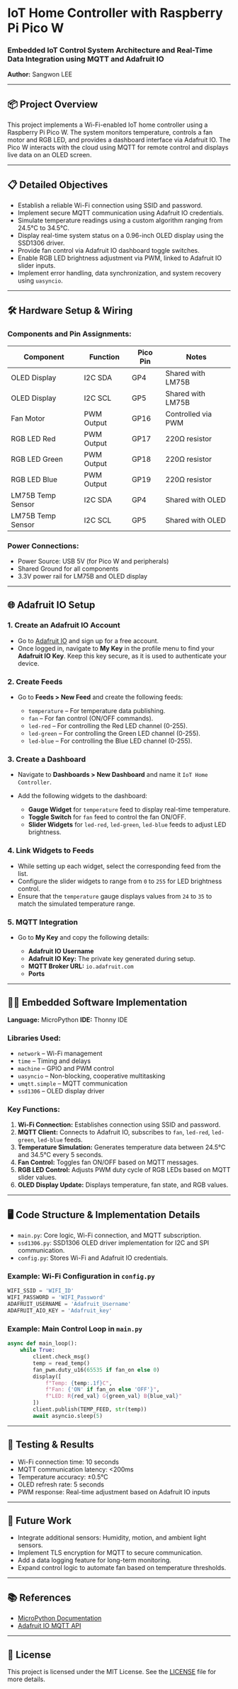 # IoT Home Controller with Raspberry Pi Pico W

### Embedded IoT Control System Architecture and Real-Time Data Integration using MQTT and Adafruit IO

**Author:** Sangwon LEE

---

## 📦 Project Overview

This project implements a Wi-Fi-enabled IoT home controller using a Raspberry Pi Pico W. The system monitors temperature, controls a fan motor and RGB LED, and provides a dashboard interface via Adafruit IO. The Pico W interacts with the cloud using MQTT for remote control and displays live data on an OLED screen.

---

## 📋 Detailed Objectives

* Establish a reliable Wi-Fi connection using SSID and password.
* Implement secure MQTT communication using Adafruit IO credentials.
* Simulate temperature readings using a custom algorithm ranging from 24.5°C to 34.5°C.
* Display real-time system status on a 0.96-inch OLED display using the SSD1306 driver.
* Provide fan control via Adafruit IO dashboard toggle switches.
* Enable RGB LED brightness adjustment via PWM, linked to Adafruit IO slider inputs.
* Implement error handling, data synchronization, and system recovery using `uasyncio`.

---

## 🛠️ Hardware Setup & Wiring

### Components and Pin Assignments:

| Component         | Function   | Pico Pin | Notes              |
| ----------------- | ---------- | -------- | ------------------ |
| OLED Display      | I2C SDA    | GP4      | Shared with LM75B  |
| OLED Display      | I2C SCL    | GP5      | Shared with LM75B  |
| Fan Motor         | PWM Output | GP16     | Controlled via PWM |
| RGB LED Red       | PWM Output | GP17     | 220Ω resistor      |
| RGB LED Green     | PWM Output | GP18     | 220Ω resistor      |
| RGB LED Blue      | PWM Output | GP19     | 220Ω resistor      |
| LM75B Temp Sensor | I2C SDA    | GP4      | Shared with OLED   |
| LM75B Temp Sensor | I2C SCL    | GP5      | Shared with OLED   |

### Power Connections:

* Power Source: USB 5V (for Pico W and peripherals)
* Shared Ground for all components
* 3.3V power rail for LM75B and OLED display

---

## 🌐 Adafruit IO Setup

### 1. Create an Adafruit IO Account

* Go to [Adafruit IO](https://io.adafruit.com/) and sign up for a free account.
* Once logged in, navigate to **My Key** in the profile menu to find your **Adafruit IO Key**. Keep this key secure, as it is used to authenticate your device.

### 2. Create Feeds

* Go to **Feeds > New Feed** and create the following feeds:

  * `temperature` – For temperature data publishing.
  * `fan` – For fan control (ON/OFF commands).
  * `led-red` – For controlling the Red LED channel (0-255).
  * `led-green` – For controlling the Green LED channel (0-255).
  * `led-blue` – For controlling the Blue LED channel (0-255).

### 3. Create a Dashboard

* Navigate to **Dashboards > New Dashboard** and name it `IoT Home Controller`.
* Add the following widgets to the dashboard:

  * **Gauge Widget** for `temperature` feed to display real-time temperature.
  * **Toggle Switch** for `fan` feed to control the fan ON/OFF.
  * **Slider Widgets** for `led-red`, `led-green`, `led-blue` feeds to adjust LED brightness.

### 4. Link Widgets to Feeds

* While setting up each widget, select the corresponding feed from the list.
* Configure the slider widgets to range from `0` to `255` for LED brightness control.
* Ensure that the `temperature` gauge displays values from `24` to `35` to match the simulated temperature range.

### 5. MQTT Integration

* Go to **My Key** and copy the following details:

  * **Adafruit IO Username** 
  * **Adafruit IO Key:** The private key generated during setup.
  * **MQTT Broker URL:** `io.adafruit.com`
  * **Ports** 

---

## 🧑‍💻 Embedded Software Implementation

**Language:** MicroPython
**IDE:** Thonny IDE

### Libraries Used:

* `network` – Wi-Fi management
* `time` – Timing and delays
* `machine` – GPIO and PWM control
* `uasyncio` – Non-blocking, cooperative multitasking
* `umqtt.simple` – MQTT communication
* `ssd1306` – OLED display driver

### Key Functions:

1. **Wi-Fi Connection:** Establishes connection using SSID and password.
2. **MQTT Client:** Connects to Adafruit IO, subscribes to `fan`, `led-red`, `led-green`, `led-blue` feeds.
3. **Temperature Simulation:** Generates temperature data between 24.5°C and 34.5°C every 5 seconds.
4. **Fan Control:** Toggles fan ON/OFF based on MQTT messages.
5. **RGB LED Control:** Adjusts PWM duty cycle of RGB LEDs based on MQTT slider values.
6. **OLED Display Update:** Displays temperature, fan state, and RGB values.

---

## 🖥️ Code Structure & Implementation Details

* `main.py`: Core logic, Wi-Fi connection, and MQTT subscription.
* `ssd1306.py`: SSD1306 OLED driver implementation for I2C and SPI communication.
* `config.py`: Stores Wi-Fi and Adafruit IO credentials.

### Example: Wi-Fi Configuration in `config.py`

```python
WIFI_SSID = 'WIFI_ID'
WIFI_PASSWORD = 'WIFI_Password'
ADAFRUIT_USERNAME = 'Adafruit_Username'
ADAFRUIT_AIO_KEY = 'Adafruit_key'
```

### Example: Main Control Loop in `main.py`

```python
async def main_loop():
    while True:
        client.check_msg()
        temp = read_temp()
        fan_pwm.duty_u16(65535 if fan_on else 0)
        display([
            f"Temp: {temp:.1f}C",
            f"Fan: {'ON' if fan_on else 'OFF'}",
            f"LED: R{red_val} G{green_val} B{blue_val}"
        ])
        client.publish(TEMP_FEED, str(temp))
        await asyncio.sleep(5)
```

---

## 🧪 Testing & Results

* Wi-Fi connection time: 10 seconds
* MQTT communication latency: <200ms
* Temperature accuracy: ±0.5°C
* OLED refresh rate: 5 seconds
* PWM response: Real-time adjustment based on Adafruit IO inputs

---

## 🚀 Future Work

* Integrate additional sensors: Humidity, motion, and ambient light sensors.
* Implement TLS encryption for MQTT to secure communication.
* Add a data logging feature for long-term monitoring.
* Expand control logic to automate fan based on temperature thresholds.

---

## 📚 References

* [MicroPython Documentation](https://docs.micropython.org/)
* [Adafruit IO MQTT API](https://io.adafruit.com/api/docs/mqtt.html)

---

## 📝 License

This project is licensed under the MIT License. See the [LICENSE](LICENSE) file for more details.






















